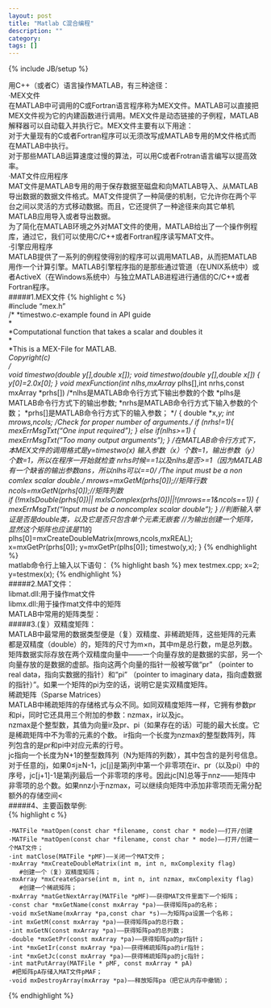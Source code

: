 ```yaml
---
layout: post
title: "Matlab C混合编程"
description: ""
category: 
tags: []
---
```

{% include JB/setup %}

用C++（或者C）语言操作MATLAB，有三种途径：  
·MEX文件  
在MATLAB中可调用的C或Fortran语言程序称为MEX文件。MATLAB可以直接把MEX文件视为它的内建函数进行调用。MEX文件是动态链接的子例程，MATLAB解释器可以自动载入并执行它。MEX文件主要有以下用途：  
对于大量现有的C或者Fortran程序可以无须改写成MATLAB专用的M文件格式而在MATLAB中执行。  
对于那些MATLAB运算速度过慢的算法，可以用C或者Frotran语言编写以提高效率。  
·MAT文件应用程序   
MAT文件是MATLAB专用的用于保存数据至磁盘和向MATLAB导入、从MATLAB导出数据的数据文件格式。MAT文件提供了一种简便的机制，它允许你在两个平台之间以灵活的方式移动数据。而且，它还提供了一种途径来向其它单机MATLAB应用导入或者导出数据。  
为了简化在MATLAB环境之外对MAT文件的使用，MATLAB给出了一个操作例程库，通过它，我们可以使用C/C++或者Fortran程序读写MAT文件。   
·引擎应用程序  
MATLAB提供了一系列的例程使得别的程序可以调用MATLAB，从而把MATLAB用作一个计算引擎。MATLAB引擎程序指的是那些通过管道（在UNIX系统中）或者ActiveX（在Windows系统中）与独立MATLAB进程进行通信的C/C++或者Fortran程序。  
#####1.MEX文件
  {% highlight c %}  
    #include “mex.h”  
    /*
    *timestwo.c-example found in API guide  
    *  
    *Computational function that takes a scalar and doubles it  
    *  
    *This is a MEX-File for MATLAB.  
    *Copyright(c)  
    */  
    void timestwo(double y[],double x[]); 
    void timestwo(double y[],double x[]) 
    { 
    y[0]=2.0*x[0]; 
    } 
    void mexFunction(int nlhs,mxArray* plhs[],int nrhs,const mxArray *prhs[])
    /*nlhs是MATLAB命令行方式下输出参数的个数 
    *plhs是MATLAB命令行方式下的输出参数; 
    *nrhs是MATLAB命令行方式下输入参数的个数； 
    *prhs[]是MATLAB命令行方式下的输入参数； 
    */ 
    { 
    double *x,*y; 
    int mrows,ncols; 
    /*Check for proper number of arguments.*/ 
    if (nrhs!=1){ 
    mexErrMsgTxt(“One input required”); 
    }
    else if(nlhs>=1) 
    { 
    mexErrMsgTxt(“Too many output arguments”); 
    } 
    /*在MATLAB命令行方式下，本MEX文件的调用格式是y=timestwo(x)
    输入参数（x）个数=1，输出参数（y）个数=1，所以在程序一开始就检查
    nrhs时候==1以及nlhs是否>=1（因为MATLAB有一个缺省的输出参数ans，所以nlhs可以==0*/
    /*The input must be a non comlex scalar double.*/
    mrows=mxGetM(prhs[0]);//矩阵行数<br>
    ncols=mxGetN(prhs[0]);//矩阵列数<br>
    if (!mxIsDouble(prhs[0])|| mxIsComplex(prhs[0])||!(mrows==1&amp;ncols==1))
    {
    mexErrMsgTxt(“Input must be a noncomplex scalar double”);
    }
    //判断输入举证是否是double类，以及它是否只包含单个元素无嵌套
    //为输出创建一个矩阵，显然这个矩阵也应该是1*1的
    plhs[0]=mxCreateDoubleMatrix(mrows,ncols,mxREAL);
    x=mxGetPr(prhs[0]);
    y=mxGetPr(plhs[0]);
    timestwo(y,x);
    }
{% endhighlight %}  
matlab命令行上输入以下语句：
{% highlight bash %}
    mex testmex.cpp;
    x=2;
    y=testmex(x);
{% endhighlight %}  
#####2.MAT文件：  
libmat.dll:用于操作mat文件  
libmx.dll:用于操作mat文件中的矩阵  
MATLAB中常用的矩阵类型：  
#####3.(复）双精度矩阵：  
MATLAB中最常用的数据类型便是（复）双精度、非稀疏矩阵，这些矩阵的元素都是双精度（double）的，矩阵的尺寸为m×n，其中m是总行数，m是总列数。矩阵数据实际存放在两个双精度向量中——一个向量存放的是数据的实部，另一个向量存放的是数据的虚部。指向这两个向量的指针一般被写做“pr” （pointer to real data，指向实数据的指针）和“pi” （pointer to imaginary data，指向虚数据的指针）”。如果一个矩阵的pi为空的话，说明它是实双精度矩阵。  
稀疏矩阵（Sparse Matrices）  
MATLAB中稀疏矩阵的存储格式与众不同。如同双精度矩阵一样，它拥有参数pr和pi，同时它还具用三个附加的参数：nzmax，ir以及jc。  
nzmax是个整型数，其值为向量ir及pr、pi（如果存在的话）可能的最大长度。它是稀疏矩阵中不为零的元素的个数。
ir指向一个长度为nzmax的整型数阵列，阵列包含的是pr和pi中对应元素的行号。  
jc指向一个长度为N+1的整型数阵列（N为矩阵的列数），其中包含的是列号信息。对于任意的j，如果0≤j≥N-1，jc[j]是第j列中第一个非零项在ir、pr（以及pi）中的序号，jc[j+1]-1是第j列最后一个非零项的序号。因此jc[N]总等于nnz——矩阵中非零项的总个数。如果nnz小于nzmax，可以继续向矩阵中添加非零项而无需分配额外的存储空间<  
#####4、主要函数举例:  
{% highlight c %}

    ·MATFile *matOpen(const char *filename, const char * mode)——打开/创建
    ·MATFile *matOpen(const char *filename, const char * mode)——打开/创建一个MAT文件；
    ·int matClose(MATFile *pMF)——关闭一个MAT文件；
    ·mxArray *mxCreateDoubleMatrix(int m, int n, mxComplexity flag)
       #创建一个（复）双精度矩阵；
    ·mxArray *mxCreateSparse(int m, int n, int nzmax, mxComplexity flag)
       #创建一个稀疏矩阵；
    ·mxArray *matGetNextArray(MATFile *pMF)——获得MAT文件里面下一个矩阵；
    ·const char *mxGetName(const mxArray *pa)——获得矩阵pa的名称；
    ·void mxSetName(mxArray *pa,const char *s)——为矩阵pa设置一个名称；
    ·int mxGetM(const mxArray *pa)——获得矩阵pa的总行数；
    ·int mxGetN(const mxArray *pa)——获得矩阵pa的总列数；
    ·double *mxGetPr(const mxArray *pa)——获得矩阵pa的pr指针；
    ·int *mxGetIr(const mxArray *pa)——获得稀疏矩阵pa的ir指针；
    ·int *mxGetJc(const mxArray *pa)——获得稀疏矩阵pa的jc指针；
    ·int matPutArray(MATFile * pMF, const mxArray * pA)
     #把矩阵pA存储入MAT文件pMAF；  
    ·void mxDestroyArray(mxArray *pa)——释放矩阵pa（把它从内存中撤销）；
{% endhighlight %}

